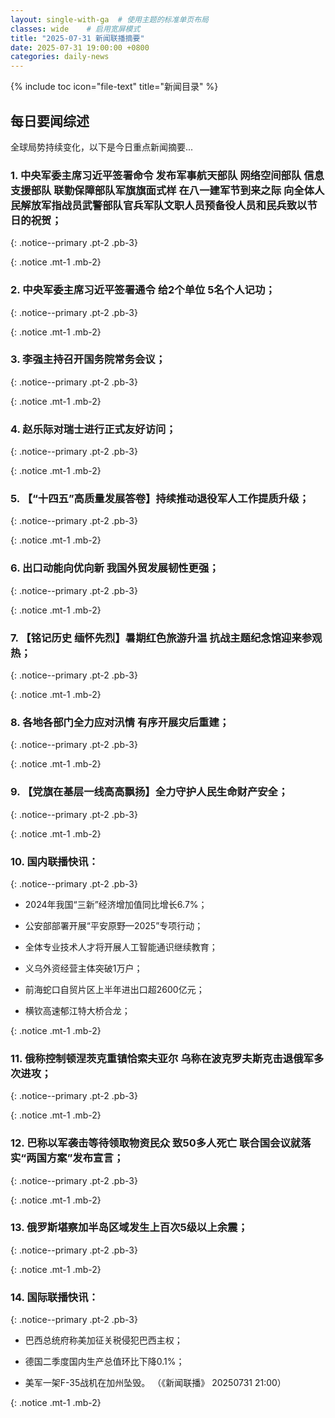 ```yaml
---
layout: single-with-ga  # 使用主题的标准单页布局
classes: wide    # 启用宽屏模式
title: "2025-07-31 新闻联播摘要"
date: 2025-07-31 19:00:00 +0800
categories: daily-news
---
```


{% include toc icon="file-text" title="新闻目录" %}
   
## 每日要闻综述

全球局势持续变化，以下是今日重点新闻摘要...

### 1. 中央军委主席习近平签署命令 发布军事航天部队 网络空间部队 信息支援部队 联勤保障部队军旗旗面式样 在八一建军节到来之际 向全体人民解放军指战员武警部队官兵军队文职人员预备役人员和民兵致以节日的祝贺； 

{: .notice--primary .pt-2 .pb-3}

{: .notice .mt-1 .mb-2}

### 2. 中央军委主席习近平签署通令 给2个单位 5名个人记功； 

{: .notice--primary .pt-2 .pb-3}

{: .notice .mt-1 .mb-2}

### 3. 李强主持召开国务院常务会议； 

{: .notice--primary .pt-2 .pb-3}

{: .notice .mt-1 .mb-2}

### 4. 赵乐际对瑞士进行正式友好访问； 

{: .notice--primary .pt-2 .pb-3}

{: .notice .mt-1 .mb-2}

### 5. 【“十四五”高质量发展答卷】持续推动退役军人工作提质升级； 

{: .notice--primary .pt-2 .pb-3}

{: .notice .mt-1 .mb-2}

### 6. 出口动能向优向新 我国外贸发展韧性更强； 

{: .notice--primary .pt-2 .pb-3}

{: .notice .mt-1 .mb-2}

### 7. 【铭记历史 缅怀先烈】暑期红色旅游升温 抗战主题纪念馆迎来参观热； 

{: .notice--primary .pt-2 .pb-3}

{: .notice .mt-1 .mb-2}

### 8. 各地各部门全力应对汛情 有序开展灾后重建； 

{: .notice--primary .pt-2 .pb-3}

{: .notice .mt-1 .mb-2}

### 9. 【党旗在基层一线高高飘扬】全力守护人民生命财产安全； 

{: .notice--primary .pt-2 .pb-3}

{: .notice .mt-1 .mb-2}

### 10. 国内联播快讯： 

{: .notice--primary .pt-2 .pb-3}

- 2024年我国“三新”经济增加值同比增长6.7%；

- 公安部部署开展“平安原野—2025”专项行动；

- 全体专业技术人才将开展人工智能通识继续教育；

- 义乌外资经营主体突破1万户；

- 前海蛇口自贸片区上半年进出口超2600亿元；

- 横钦高速郁江特大桥合龙；

{: .notice .mt-1 .mb-2}

### 11. 俄称控制顿涅茨克重镇恰索夫亚尔 乌称在波克罗夫斯克击退俄军多次进攻； 

{: .notice--primary .pt-2 .pb-3}

{: .notice .mt-1 .mb-2}

### 12. 巴称以军袭击等待领取物资民众 致50多人死亡 联合国会议就落实“两国方案”发布宣言； 

{: .notice--primary .pt-2 .pb-3}

{: .notice .mt-1 .mb-2}

### 13. 俄罗斯堪察加半岛区域发生上百次5级以上余震； 

{: .notice--primary .pt-2 .pb-3}

{: .notice .mt-1 .mb-2}

### 14. 国际联播快讯： 

{: .notice--primary .pt-2 .pb-3}

- 巴西总统府称美加征关税侵犯巴西主权；

- 德国二季度国内生产总值环比下降0.1%；

- 美军一架F-35战机在加州坠毁。 （《新闻联播》 20250731 21:00）

{: .notice .mt-1 .mb-2}